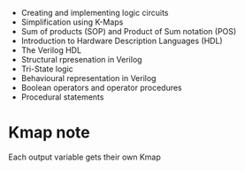 - Creating and implementing logic circuits
- Simplification using K-Maps
- Sum of products (SOP) and Product of Sum notation (POS)
- Introduction to Hardware Description Languages (HDL)
- The Verilog HDL
- Structural rpresenation in Verilog
- Tri-State logic
- Behavioural representation in Verilog
- Boolean operators and operator procedures
- Procedural statements
# Kmap note
Each output variable gets their own Kmap